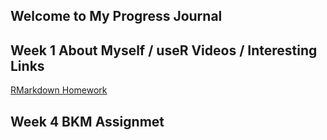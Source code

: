 ## Welcome to My Progress Journal

## Week 1 About Myself / useR Videos / Interesting Links

[RMarkdown Homework](https://pjournal.github.io/mef03-oguzkirazdiken/Oguz-Kirazdiken-R-Markdown-Homework.html)

## Week 4 BKM Assignmet
